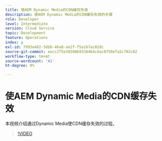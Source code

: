 ```yaml
---
title: 使AEM Dynamic Media的CDN缓存失效
description: 使AEM Dynamic Media的CDN缓存失效的步骤
role: Developer
level: Intermediate
version: Cloud Service
topic: Development
feature: Operations
index: y
exl-id: 7993e482-3db0-46a0-ae2f-f5a167ac02dc
source-git-commit: eecc275e38390b9330464c8ac0750efa2c702c82
workflow-type: tm+mt
source-wordcount: '41'
ht-degree: 0%

---
```


# 使AEM Dynamic Media的CDN缓存失效

本视频介绍通过Dynamic Media使CDN缓存失效的过程。

>[!VIDEO](https://video.tv.adobe.com/v/335457?quality=12&learn=on)
